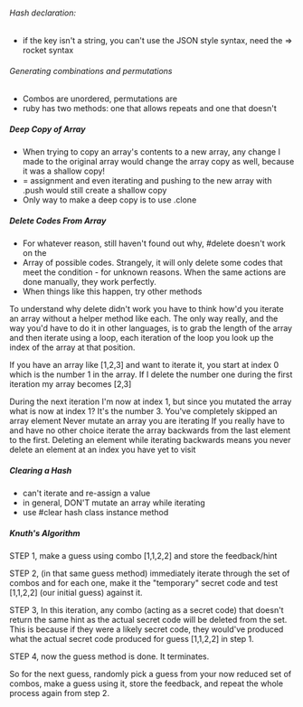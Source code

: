 ###### Hash declaration:
* if the key isn't a string, you can't use the JSON style syntax, need the => rocket syntax
###### Generating combinations and permutations
* Combos are unordered, permutations are
* ruby has two methods: one that allows repeats and one that doesn't
##### Deep Copy of Array
* When trying to copy an array's contents to a new array, any change I made to the original array would change the array copy as well, because it was a shallow copy!
* = assignment and even iterating and pushing to the new array with .push would still create a shallow copy
* Only way to make a deep copy is to use .clone
##### Delete Codes From Array
* For whatever reason, still haven't found out why, #delete doesn't work on the
* Array of possible codes. Strangely, it will only delete some codes that meet the condition - for unknown reasons. When the same actions are done manually, they work perfectly.
* When things like this happen, try other methods


To understand why delete didn't work you have to think how'd you iterate an array without a helper method like each. The only way really, and the way you'd have to do it in other languages, is to grab the length of the array and then iterate using a loop, each iteration of the loop you look up the index of the array at that position.

If you have an array like [1,2,3] and want to iterate it, you start at index 0 which is the number 1 in the array. If I delete the number one during the first iteration my array becomes [2,3]

During the next iteration I'm now at index 1, but since you mutated the array what is now at index 1? It's the number 3. You've completely skipped an array element
Never mutate an array you are iterating
If you really have to and have no other choice iterate the array backwards from the last element to the first. Deleting an element while iterating backwards means you never delete an element at an index you have yet to visit


##### Clearing a Hash
* can't iterate and re-assign a value
* in general, DON'T mutate an array while iterating
* use #clear hash class instance method

##### Knuth's Algorithm

STEP 1, make a guess using combo [1,1,2,2] and store the feedback/hint

STEP 2, (in that same guess method) immediately iterate through the set of combos and for each one, make it the "temporary" secret code and test [1,1,2,2] (our initial guess) against it.

STEP 3, In this iteration, any combo (acting as a secret code) that doesn't return the same hint as the actual secret code will be deleted from the set.
This is because if they were a likely secret code, they would've produced what the actual secret code produced for guess [1,1,2,2] in step 1.

STEP 4, now the guess method is done. It terminates.

So for the next guess, randomly pick a guess from your now reduced set of combos, make a guess using it, store the feedback, and repeat the whole process again from step 2.


